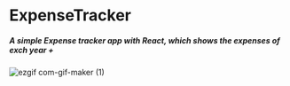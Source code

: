 # ExpenseTracker


##### A simple Expense tracker app with React, which shows the expenses of exch year + 
![ezgif com-gif-maker (1)](https://user-images.githubusercontent.com/101294132/186038687-be0bd8e3-3446-4412-9c54-f1565b1b897e.gif)
